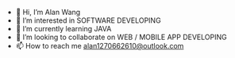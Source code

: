 - 👋 Hi, I’m Alan Wang
- 👀 I’m interested in SOFTWARE DEVELOPING
- 🌱 I’m currently learning JAVA
- 💞️ I’m looking to collaborate on WEB / MOBILE APP DEVELOPING
- 📫 How to reach me alan1270662610@outlook.com

<!---
Alaneel/Alaneel is a ✨ special ✨ repository because its `README.md` (this file) appears on your GitHub profile.
You can click the Preview link to take a look at your changes.
--->
